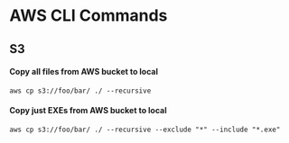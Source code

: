 # AWS CLI Commands

## S3

#### Copy all files from AWS bucket to local
```
aws cp s3://foo/bar/ ./ --recursive
```
#### Copy just EXEs from AWS bucket to local
```
aws cp s3://foo/bar/ ./ --recursive --exclude "*" --include "*.exe"
```

